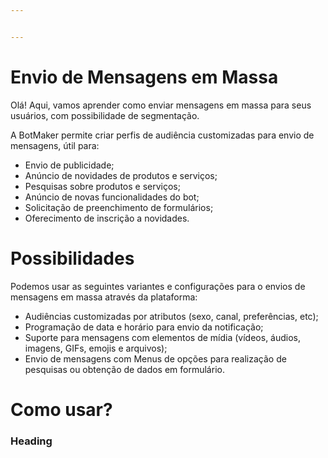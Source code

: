 ```yaml
---


---
```


<h1 id="envio-de-mensagens-em-massa">Envio de Mensagens em Massa</h1>
<p>Olá! Aqui, vamos aprender como enviar mensagens em massa para seus usuários, com possibilidade de segmentação.</p>
<p>A BotMaker permite criar perfis de audiência customizadas para envio de mensagens, útil para:</p>
<ul>
<li>Envio de publicidade;</li>
<li>Anúncio de novidades de produtos e serviços;</li>
<li>Pesquisas sobre produtos e serviços;</li>
<li>Anúncio de novas funcionalidades do bot;</li>
<li>Solicitação de preenchimento de formulários;</li>
<li>Oferecimento de inscrição a novidades.</li>
</ul>
<h1 id="possibilidades">Possibilidades</h1>
<p>Podemos usar as seguintes variantes e configurações para o envios de mensagens em massa através da plataforma:</p>
<ul>
<li>Audiências customizadas por atributos (sexo, canal, preferências, etc);</li>
<li>Programação de data e horário para envio da notificação;</li>
<li>Suporte para mensagens com elementos de mídia (vídeos, áudios, imagens, GIFs, emojis e arquivos);</li>
<li>Envio de mensagens com Menus de opções para realização de pesquisas ou obtenção de dados em formulário.</li>
</ul>
<h1 id="como-usar">Como usar?</h1>
<h3 id="heading">Heading</h3>

<!--stackedit_data:
eyJoaXN0b3J5IjpbLTE4NTU0MTI5NjddfQ==
-->
